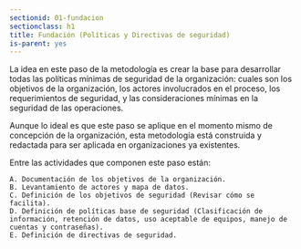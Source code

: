 ```yaml
---
sectionid: 01-fundacion
sectionclass: h1
title: Fundación (Políticas y Directivas de seguridad)
is-parent: yes
---
```


La idea en este paso de la metodología es crear la base para desarrollar todas las políticas mínimas de seguridad de la organización: cuales son los objetivos de la organización, los actores involucrados en el proceso, los requerimientos de seguridad, y las consideraciones mínimas en la seguridad de las operaciones.

Aunque lo ideal es que este paso se aplique en el momento mismo de concepción de la organización, esta metodología está construida y redactada para ser aplicada en organizaciones ya existentes.

Entre las actividades que componen este paso están:

	A. Documentación de los objetivos de la organización.
	B. Levantamiento de actores y mapa de datos.
	C. Definición de los objetivos de seguridad (Revisar cómo se facilita).
	D. Definición de políticas base de seguridad (Clasificación de información, retención de datos, uso aceptable de equipos, manejo de cuentas y contraseñas).
	E. Definición de directivas de seguridad.
